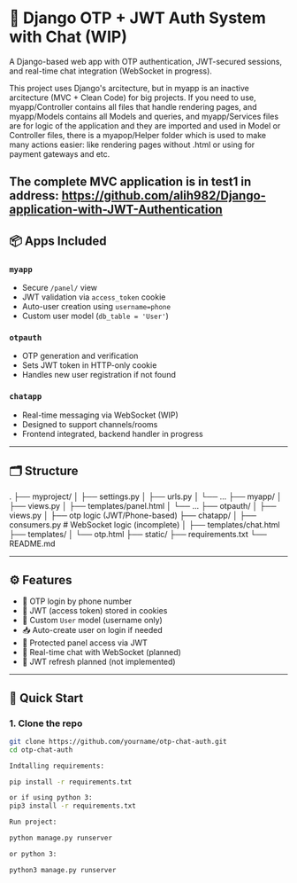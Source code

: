 # 🔐 Django OTP + JWT Auth System with Chat (WIP)

A Django-based web app with OTP authentication, JWT-secured sessions, and real-time chat integration (WebSocket in progress).

This project uses Django's arcitecture, but in myapp is an inactive arcitecture (MVC + Clean Code) for big projects. If you need to use, myapp/Controller contains all files that handle rendering pages, and myapp/Models contains all Models and queries, and myapp/Services files are for logic of the application and they are imported and used in Model or Controller files, there is a myapop/Helper folder which is used to make many actions easier: like rendering pages without .html or using for payment gateways and etc.

The complete MVC application is in test1 in address: https://github.com/alih982/Django-application-with-JWT-Authentication
---

## 📦 Apps Included

### `myapp`
- Secure `/panel/` view
- JWT validation via `access_token` cookie
- Auto-user creation using `username=phone`
- Custom user model (`db_table = 'User'`)

### `otpauth`
- OTP generation and verification
- Sets JWT token in HTTP-only cookie
- Handles new user registration if not found

### `chatapp`
- Real-time messaging via WebSocket (WIP)
- Designed to support channels/rooms
- Frontend integrated, backend handler in progress

---

## 🗂 Structure

.
├── myproject/
│ ├── settings.py
│ ├── urls.py
│ └── ...
├── myapp/
│ ├── views.py
│ ├── templates/panel.html
│ └── ...
├── otpauth/
│ ├── views.py
│ ├── otp logic (JWT/Phone-based)
├── chatapp/
│ ├── consumers.py # WebSocket logic (incomplete)
│ ├── templates/chat.html
├── templates/
│ └── otp.html
├── static/
├── requirements.txt
└── README.md


---

## ⚙️ Features

- 🔑 OTP login by phone number
- 🧾 JWT (access token) stored in cookies
- 🧍 Custom `User` model (username only)
- 📥 Auto-create user on login if needed
- 🧪 Protected panel access via JWT
- 💬 Real-time chat with WebSocket (planned)
- 🔁 JWT refresh planned (not implemented)

---

## 🚀 Quick Start

### 1. Clone the repo

```bash
git clone https://github.com/yourname/otp-chat-auth.git
cd otp-chat-auth

Indtalling requirements:

pip install -r requirements.txt

or if using python 3:
pip3 install -r requirements.txt

Run project:

python manage.py runserver

or python 3:

python3 manage.py runserver
